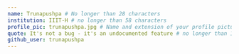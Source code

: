 ```yaml
---
name: Trunapushpa # No longer than 28 characters
institution: IIIT-H # no longer than 58 characters
profile_pic: trunapushpa.jpg # Name and extension of your profile picture(ex. mona.png) The picture must be squared and 544px on width and height.
quote: It's not a bug - it's an undocumented feature # no longer than 100 characters, avoid using quotes(") to guarantee the format remains the same.
github_user: trunapushpa
---
```

